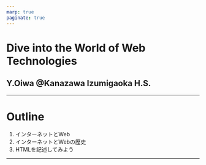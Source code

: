 ```yaml
---
marp: true
paginate: true
---
```


# Dive into the World of Web Technologies

## Y.Oiwa @Kanazawa Izumigaoka H.S.

---

# Outline

1. インターネットとWeb
2. インターネットとWebの歴史
2. HTMLを記述してみよう

--- 
